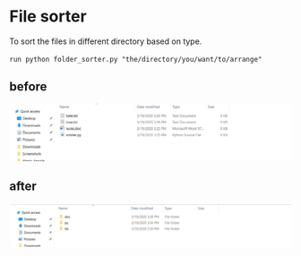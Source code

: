 # File sorter

To sort the files in different directory based on type.

`run python folder_sorter.py "the/directory/you/want/to/arrange"`

## before
![](before.png)

## after
![](after.png)